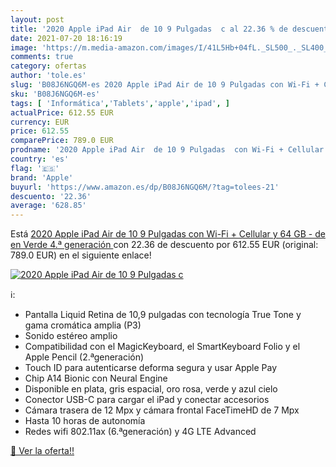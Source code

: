 ```yaml
---
layout: post
title: '2020 Apple iPad Air  de 10 9 Pulgadas  c al 22.36 % de descuento'
date: 2021-07-20 18:16:19
image: 'https://m.media-amazon.com/images/I/41L5Hb+04fL._SL500_._SL400_.jpg'
comments: true
category: ofertas
author: 'tole.es'
slug: 'B08J6NGQ6M-es 2020 Apple iPad Air de 10 9 Pulgadas con Wi-Fi + Cellular...'
sku: 'B08J6NGQ6M-es'
tags: [ 'Informática','Tablets','apple','ipad', ]
actualPrice: 612.55 EUR
currency: EUR
price: 612.55
comparePrice: 789.0 EUR
prodname: '2020 Apple iPad Air  de 10 9 Pulgadas  con Wi-Fi + Cellular y 64 GB  - de en Verde  4.ª generación '
country: 'es'
flag: '🇪🇸'
brand: 'Apple'
buyurl: 'https://www.amazon.es/dp/B08J6NGQ6M/?tag=tolees-21'
descuento: '22.36'
average: '628.85'
---
```


Está [2020 Apple iPad Air  de 10 9 Pulgadas  con Wi-Fi + Cellular y 64 GB  - de en Verde  4.ª generación ](https://www.amazon.es/dp/B08J6NGQ6M/?tag=tolees-21) con 22.36 de descuento por 612.55 EUR (original: 789.0 EUR) en el siguiente enlace!

[![2020 Apple iPad Air  de 10 9 Pulgadas  c](https://m.media-amazon.com/images/I/41L5Hb+04fL._SL500_._SL400_.jpg)](https://www.amazon.es/dp/B08J6NGQ6M/?tag=tolees-21)

ℹ️:

- Pantalla Liquid Retina de 10,9 pulgadas con tecnología True Tone y gama cromática amplia (P3)
- Sonido estéreo amplio
- Compatibilidad con el MagicKeyboard, el SmartKeyboard Folio y el Apple Pencil (2.ªgeneración)
- Touch ID para autenticarse deforma segura y usar Apple Pay
- Chip A14 Bionic con Neural Engine
- Disponible en plata, gris espacial, oro rosa, verde y azul cielo
- Conector USB-C para cargar el iPad y conectar accesorios
- Cámara trasera de 12 Mpx y cámara frontal FaceTimeHD de 7 Mpx
- Hasta 10 horas de autonomía
- Redes wifi 802.11ax (6.ªgeneración) y 4G LTE Advanced

[🛒 Ver la oferta!!](https://www.amazon.es/dp/B08J6NGQ6M/?tag=tolees-21)
